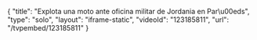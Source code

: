 {
    "title": "Explota una moto ante oficina militar de Jordania en Par\u00eds",
    "type": "solo",
    "layout": "iframe-static",
    "videoId": "123185811",
    "url": "\/tvpembed\/123185811"
}